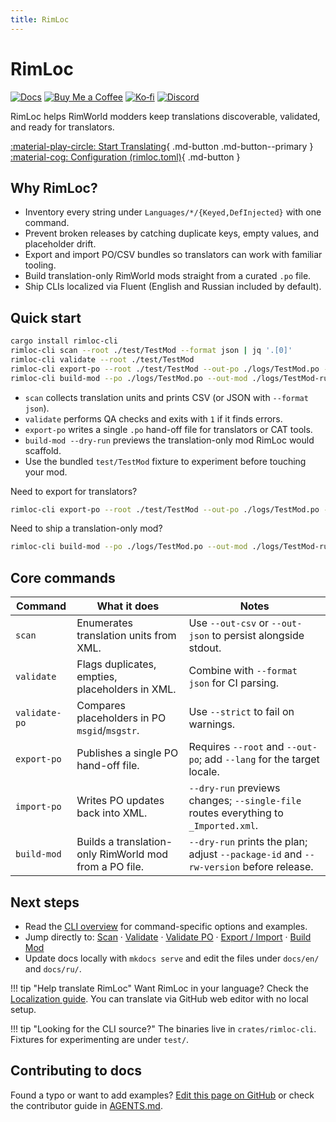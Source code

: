 ```yaml
---
title: RimLoc
---
```


# RimLoc

[![Docs](https://img.shields.io/badge/docs-GitHub%20Pages-blue)](https://0-danielviktorovich-0.github.io/RimLoc/) [![Buy Me a Coffee](https://img.shields.io/badge/Buy%20Me%20a%20Coffee-donate-FFDD00?logo=buymeacoffee&logoColor=black)](https://buymeacoffee.com/danielviktorovich) [![Ko‑fi](https://img.shields.io/badge/Ko%E2%80%91fi-support-FF5E5B?logo=ko-fi&logoColor=white)](https://ko-fi.com/danielviktorovich) [![Discord](https://img.shields.io/badge/discord-join-5865F2?logo=discord&logoColor=white)](https://discord.gg/g8w4fJ8b)

RimLoc helps RimWorld modders keep translations discoverable, validated, and ready for translators.

[:material-play-circle: Start Translating](guide/translators.md){ .md-button .md-button--primary }
[:material-cog: Configuration (rimloc.toml)](guide/configuration.md){ .md-button }

## Why RimLoc?

- Inventory every string under `Languages/*/{Keyed,DefInjected}` with one command.
- Prevent broken releases by catching duplicate keys, empty values, and placeholder drift.
- Export and import PO/CSV bundles so translators can work with familiar tooling.
- Build translation-only RimWorld mods straight from a curated `.po` file.
- Ship CLIs localized via Fluent (English and Russian included by default).

## Quick start

```bash
cargo install rimloc-cli
rimloc-cli scan --root ./test/TestMod --format json | jq '.[0]'
rimloc-cli validate --root ./test/TestMod
rimloc-cli export-po --root ./test/TestMod --out-po ./logs/TestMod.po --lang ru
rimloc-cli build-mod --po ./logs/TestMod.po --out-mod ./logs/TestMod-ru --lang ru --dry-run
```

- `scan` collects translation units and prints CSV (or JSON with `--format json`).
- `validate` performs QA checks and exits with `1` if it finds errors.
- `export-po` writes a single `.po` hand-off file for translators or CAT tools.
- `build-mod --dry-run` previews the translation-only mod RimLoc would scaffold.
- Use the bundled `test/TestMod` fixture to experiment before touching your mod.

Need to export for translators?

```bash
rimloc-cli export-po --root ./test/TestMod --out-po ./logs/TestMod.po --lang ru
```

Need to ship a translation-only mod?

```bash
rimloc-cli build-mod --po ./logs/TestMod.po --out-mod ./logs/TestMod-ru --lang ru
```

## Core commands

| Command | What it does | Notes |
|---------|---------------|-------|
| `scan` | Enumerates translation units from XML. | Use `--out-csv` or `--out-json` to persist alongside stdout. |
| `validate` | Flags duplicates, empties, placeholders in XML. | Combine with `--format json` for CI parsing. |
| `validate-po` | Compares placeholders in PO `msgid`/`msgstr`. | Use `--strict` to fail on warnings. |
| `export-po` | Publishes a single PO hand-off file. | Requires `--root` and `--out-po`; add `--lang` for the target locale. |
| `import-po` | Writes PO updates back into XML. | `--dry-run` previews changes; `--single-file` routes everything to `_Imported.xml`. |
| `build-mod` | Builds a translation-only RimWorld mod from a PO file. | `--dry-run` prints the plan; adjust `--package-id` and `--rw-version` before release. |

## Next steps

- Read the [CLI overview](cli/index.md) for command-specific options and examples.
- Jump directly to: [Scan](cli/scan.md) · [Validate](cli/validate.md) · [Validate PO](cli/validate_po.md) · [Export / Import](cli/export_import.md) · [Build Mod](cli/build_mod.md)
- Update docs locally with `mkdocs serve` and edit the files under `docs/en/` and `docs/ru/`.

!!! tip "Help translate RimLoc"
    Want RimLoc in your language? Check the [Localization guide](community/localization.md). You can translate via GitHub web editor with no local setup.

!!! tip "Looking for the CLI source?"
    The binaries live in `crates/rimloc-cli`. Fixtures for experimenting are under `test/`.

## Contributing to docs

Found a typo or want to add examples? [Edit this page on GitHub](https://github.com/0-danielviktorovich-0/RimLoc/tree/main/docs/en/index.md) or check the contributor guide in [AGENTS.md](https://github.com/0-danielviktorovich-0/RimLoc/blob/main/AGENTS.md).
